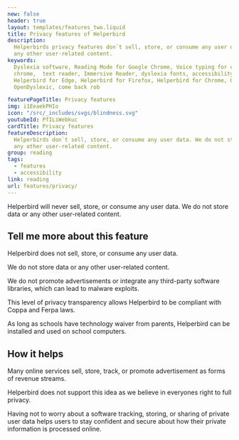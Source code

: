 ```yaml
---
new: false
header: true
layout: templates/features_two.liquid
title: Privacy features of Helperbird
description:
  Helperbirds privacy features don`t sell, store, or consume any user data. We do not store data or
  any other user-related content.
keywords:
  Dyslexia software, Reading Mode for Google Chrome, Voice typing for chrome, Text to speech for
  chrome,  text reader, Immersive Reader, dyslexia fonts, accessibility software, dyslexia software,
  Helperbird for Edge, Helperbird for Firefox, Helperbird for Chrome, Opendyslexic for Chrome,
  OpenDyslexic, come back rob

featurePageTitle: Privacy features
img: i1EeaekPHIo
icon: "/src/_includes/svgs/blindness.svg"
youtubeId: PfILiWebkuc
cardTitle: Privacy features
featureDescription:
  Helperbirds don`t sell, store, or consume any user data. We do not store data or
  any other user-related content.
group: reading
tags: 
  - features
  - accessibility
link: reading
url: features/privacy/
---
```



Helperbird will never sell, store, or consume any user data. We do not store data or any other user-related content.
  

## Tell me more about this feature

Helperbird does not sell, store, or consume any user data.
      
We do not store data or any other user-related content.

We do not promote advertisements or integrate any third-party software libraries, which can lead to
malware exploits.

This level of privacy transparency allows Helperbird to be compliant with Coppa and Ferpa laws.

As long as schools have technology waiver from parents, Helperbird can be installed and used on
school computers.



## How it helps

Many online services sell, store, track, or promote advertisement as forms of revenue streams.

Helperbird does not support this idea as we believe in everyones right to full privacy.

Having not to worry about a software tracking, storing, or sharing of private user data helps users
to stay confident and secure about how their private information is processed online.



































